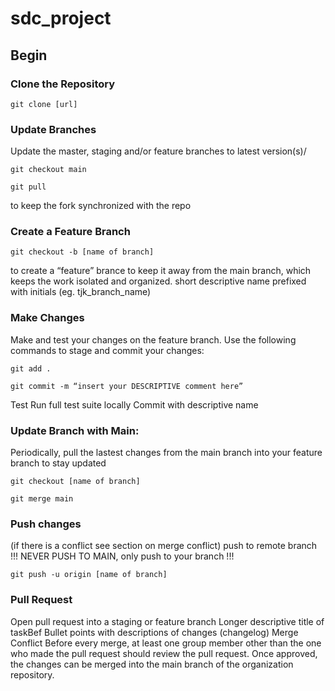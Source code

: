 # sdc_project

## Begin
### Clone the Repository
```
git clone [url]
```
### Update Branches
Update the master, staging and/or feature branches to latest version(s)/
```
git checkout main
```
```
git pull
```
to keep the fork synchronized with the repo
### Create a Feature Branch
```
git checkout -b [name of branch]
```
to create a “feature” brance to keep it away from the main branch, which keeps the work isolated and organized. short descriptive name prefixed with initials (eg. tjk_branch_name)
### Make Changes
Make and test your changes on the feature branch. Use the following commands to stage and commit your changes:
```
git add .
```
```
git commit -m “insert your DESCRIPTIVE comment here”
```
Test Run full test suite locally
Commit with descriptive name
### Update Branch with Main:
Periodically, pull the lastest changes from the main branch into your feature branch to stay updated
```
git checkout [name of branch]
```
```
git merge main
```
### Push changes
(if there is a conflict see section on merge conflict)
push to remote branch !!! NEVER PUSH TO MAIN, only push to your branch !!!
```
git push -u origin [name of branch]
```
###  Pull Request
Open pull request into a staging or feature branch Longer descriptive title of taskBef Bullet points with descriptions of changes (changelog)
Merge Conflict
Before every merge, at least one group member other than the one who made the pull request should review the pull request. Once approved, the changes can be merged into the main branch of the organization repository.
